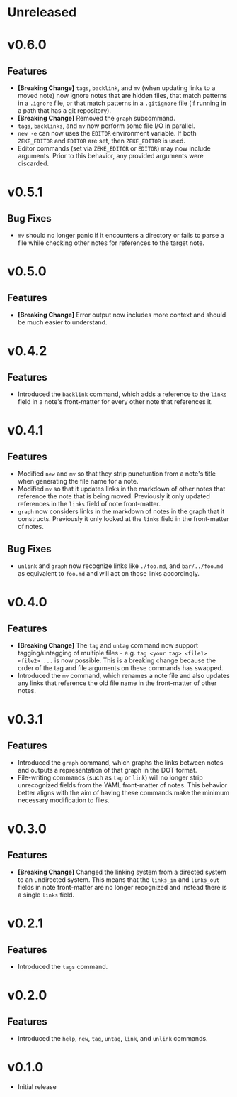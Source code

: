 # Unreleased

# v0.6.0

## Features

- **[Breaking Change]** `tags`, `backlink`, and `mv` (when updating links to a moved note) now ignore notes that are hidden files, that match patterns in a `.ignore` file, or that match patterns in a `.gitignore` file (if running in a path that has a git repository).
- **[Breaking Change]** Removed the `graph` subcommand.
- `tags`, `backlinks`, and `mv` now perform some file I/O in parallel.
- `new -e` can now uses the `EDITOR` environment variable. If both `ZEKE_EDITOR` and `EDITOR` are set, then `ZEKE_EDITOR` is used.
- Editor commands (set via `ZEKE_EDITOR` or `EDITOR`) may now include arguments. Prior to this behavior, any provided arguments were discarded.

# v0.5.1

## Bug Fixes

- `mv` should no longer panic if it encounters a directory or fails to parse a file while checking other notes for references to the target note.

# v0.5.0

## Features

- **[Breaking Change]** Error output now includes more context and should be much easier to understand.

# v0.4.2

## Features

- Introduced the `backlink` command, which adds a reference to the `links` field in a note's front-matter for every other note that references it.

# v0.4.1

## Features

- Modified `new` and `mv` so that they strip punctuation from a note's title when generating the file name for a note.
- Modified `mv` so that it updates links in the markdown of other notes that reference the note that is being moved. Previously it only updated references in the `links` field of note front-matter.
- `graph` now considers links in the markdown of notes in the graph that it constructs. Previously it only looked at the `links` field in the front-matter of notes.

## Bug Fixes

- `unlink` and `graph` now recognize links like `./foo.md`, and `bar/../foo.md` as equivalent to `foo.md` and will act on those links accordingly.

# v0.4.0

## Features

- **[Breaking Change]** The `tag` and `untag` command now support tagging/untagging of multiple files - e.g. `tag <your tag> <file1> <file2> ...` is now possible. This is a breaking change because the order of the tag and file arguments on these commands has swapped.
- Introduced the `mv` command, which renames a note file and also updates any links that reference the old file name in the front-matter of other notes.

# v0.3.1

## Features

- Introduced the `graph` command, which graphs the links between notes and outputs a representation of that graph in the DOT format.
- File-writing commands (such as `tag` or `link`) will no longer strip unrecognized fields from the YAML front-matter of notes. This behavior better aligns with the aim of having these commands make the minimum necessary modification to files.

# v0.3.0

## Features

- **[Breaking Change]** Changed the linking system from a directed system to an undirected system. This means that the `links_in` and `links_out` fields in note front-matter are no longer recognized and instead there is a single `links` field.

# v0.2.1

## Features

- Introduced the `tags` command.

# v0.2.0

## Features

- Introduced the `help`, `new`, `tag`, `untag`, `link`, and `unlink` commands.

# v0.1.0

- Initial release
